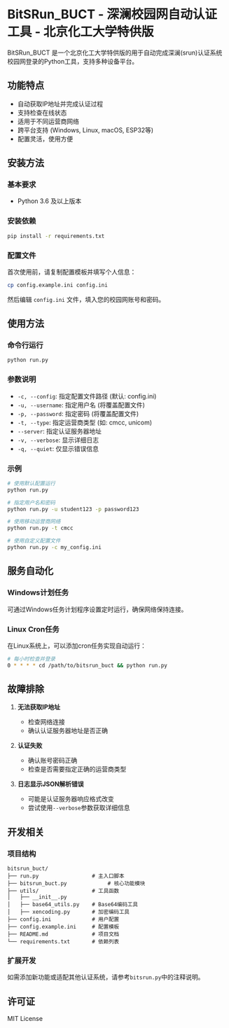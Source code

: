 # BitSRun_BUCT - 深澜校园网自动认证工具 - 北京化工大学特供版

BitSRun_BUCT 是一个北京化工大学特供版的用于自动完成深澜(srun)认证系统校园网登录的Python工具，支持多种设备平台。

## 功能特点

- 自动获取IP地址并完成认证过程
- 支持检查在线状态
- 适用于不同运营商网络
- 跨平台支持 (Windows, Linux, macOS, ESP32等)
- 配置灵活，使用方便

## 安装方法

### 基本要求
- Python 3.6 及以上版本

### 安装依赖
```bash
pip install -r requirements.txt
```

### 配置文件
首次使用前，请复制配置模板并填写个人信息：

```bash
cp config.example.ini config.ini
```

然后编辑 `config.ini` 文件，填入您的校园网账号和密码。

## 使用方法

### 命令行运行
```bash
python run.py
```

### 参数说明
- `-c, --config`: 指定配置文件路径 (默认: config.ini)
- `-u, --username`: 指定用户名 (将覆盖配置文件)
- `-p, --password`: 指定密码 (将覆盖配置文件)
- `-t, --type`: 指定运营商类型 (如: cmcc, unicom)
- `--server`: 指定认证服务器地址
- `-v, --verbose`: 显示详细日志
- `-q, --quiet`: 仅显示错误信息

### 示例
```bash
# 使用默认配置运行
python run.py

# 指定用户名和密码
python run.py -u student123 -p password123

# 使用移动运营商网络
python run.py -t cmcc

# 使用自定义配置文件
python run.py -c my_config.ini
```

## 服务自动化

### Windows计划任务
可通过Windows任务计划程序设置定时运行，确保网络保持连接。

### Linux Cron任务
在Linux系统上，可以添加cron任务实现自动运行：

```bash
# 每小时检查并登录
0 * * * * cd /path/to/bitsrun_buct && python run.py
```

## 故障排除

1. **无法获取IP地址**
   - 检查网络连接
   - 确认认证服务器地址是否正确

2. **认证失败**
   - 确认账号密码正确
   - 检查是否需要指定正确的运营商类型

3. **日志显示JSON解析错误**
   - 可能是认证服务器响应格式改变
   - 尝试使用`--verbose`参数获取详细信息

## 开发相关

### 项目结构
```
bitsrun_buct/
├── run.py                 # 主入口脚本
├── bitsrun_buct.py             # 核心功能模块
├── utils/                 # 工具函数
│   ├── __init__.py
│   ├── base64_utils.py    # Base64编码工具
│   ├── xencoding.py       # 加密编码工具
├── config.ini             # 用户配置
├── config.example.ini     # 配置模板
├── README.md              # 项目文档
└── requirements.txt       # 依赖列表
```

### 扩展开发
如需添加新功能或适配其他认证系统，请参考`bitsrun.py`中的注释说明。

## 许可证

MIT License


